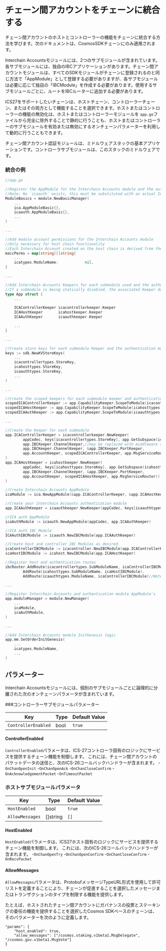 # チェーン間アカウントをチェーンに統合する

チェーン間アカウントのホストとコントローラーの機能をチェーンに統合する方法を学びます。次のドキュメントは、CosmosSDKチェーンにのみ適用されます。

Interchain Accountsモジュールには、2つのサブモジュールが含まれています。各サブモジュールには、独自のIBCアプリケーションがあります。チェーン間アカウントモジュールは、すべてのSDKモジュールがチェーンに登録されるのと同じ方法で「AppModule」として登録する必要がありますが、各サブモジュールは必要に応じて独自の「IBCModule」を作成する必要があります。使用するサブモジュールごとに、ルートをIBCルーターに追加する必要があります。

ICS27をサポートしたいチェーンは、ホストチェーン、コントローラーチェーン、またはその両方として機能することを選択できます。ホストまたはコントローラーの機能の無効化は、ホストまたはコントローラーモジュールを `app.go`ファイルから完全に除外することで静的に行うことも、ホストまたはコントローラーのサブモジュールを有効または無効にするオンチェーンパラメーターを利用して動的に行うこともできます。

チェーン間アカウント認証モジュールは、ミドルウェアスタックの基本アプリケーションです。コントローラサブモジュールは、このスタックのミドルウェアです。


### 統合の例

```go
//app.go

//Register the AppModule for the Interchain Accounts module and the authentication module
//Note: No `icaauth` exists, this must be substituted with an actual Interchain Accounts authentication module
ModuleBasics = module.NewBasicManager(
    ...
    ica.AppModuleBasic{},
    icaauth.AppModuleBasic{},
    ...
)

... 

//Add module account permissions for the Interchain Accounts module
//Only necessary for host chain functionality
//Each Interchain Account created on the host chain is derived from the module account created
maccPerms = map[string][]string{
    ...
    icatypes.ModuleName:            nil,
}

...

//Add Interchain Accounts Keepers for each submodule used and the authentication module
//If a submodule is being statically disabled, the associated Keeper does not need to be added. 
type App struct {
    ...

    ICAControllerKeeper icacontrollerkeeper.Keeper
    ICAHostKeeper       icahostkeeper.Keeper
    ICAAuthKeeper       icaauthkeeper.Keeper

    ...
}

...

//Create store keys for each submodule Keeper and the authentication module
keys := sdk.NewKVStoreKeys(
    ...
    icacontrollertypes.StoreKey,
    icahosttypes.StoreKey,
    icaauthtypes.StoreKey,
    ...
)

... 

//Create the scoped keepers for each submodule keeper and authentication keeper
scopedICAControllerKeeper := app.CapabilityKeeper.ScopeToModule(icacontrollertypes.SubModuleName)
scopedICAHostKeeper := app.CapabilityKeeper.ScopeToModule(icahosttypes.SubModuleName)
scopedICAAuthKeeper := app.CapabilityKeeper.ScopeToModule(icaauthtypes.ModuleName)

...

//Create the Keeper for each submodule
app.ICAControllerKeeper = icacontrollerkeeper.NewKeeper(
		appCodec, keys[icacontrollertypes.StoreKey], app.GetSubspace(icacontrollertypes.SubModuleName),
		app.IBCKeeper.ChannelKeeper,//may be replaced with middleware such as ics29 fee
		app.IBCKeeper.ChannelKeeper, &app.IBCKeeper.PortKeeper,
		app.AccountKeeper, scopedICAControllerKeeper, app.MsgServiceRouter(),
)
app.ICAHostKeeper = icahostkeeper.NewKeeper(
		appCodec, keys[icahosttypes.StoreKey], app.GetSubspace(icahosttypes.SubModuleName),
		app.IBCKeeper.ChannelKeeper, &app.IBCKeeper.PortKeeper,
		app.AccountKeeper, scopedICAHostKeeper, app.MsgServiceRouter(),
)

//Create Interchain Accounts AppModule
icaModule := ica.NewAppModule(&app.ICAControllerKeeper, &app.ICAHostKeeper)

//Create your Interchain Accounts authentication module
app.ICAAuthKeeper = icaauthkeeper.NewKeeper(appCodec, keys[icaauthtypes.StoreKey], app.ICAControllerKeeper, scopedICAAuthKeeper)

//ICA auth AppModule
icaAuthModule := icaauth.NewAppModule(appCodec, app.ICAAuthKeeper)

//ICA auth IBC Module
ICAAuthIBCModule := icaauth.NewIBCModule(app.ICAAuthKeeper)

//Create host and controller IBC Modules as desired
icaControllerIBCModule := icacontroller.NewIBCModule(app.ICAControllerKeeper, icaAuthIBCModule)
icaHostIBCModule := icahost.NewIBCModule(app.ICAHostKeeper)

//Register host and authentication routes
ibcRouter.AddRoute(icacontrollertypes.SubModuleName, icaControllerIBCModule).
		AddRoute(icahosttypes.SubModuleName, icaHostIBCModule).
		AddRoute(icaauthtypes.ModuleName, icaControllerIBCModule)//Note, the authentication module is routed to the top level of the middleware stack

...

//Register Interchain Accounts and authentication module AppModule's
app.moduleManager = module.NewManager(
    ...
    icaModule,
    icaAuthModule,
)

...

//Add Interchain Accounts module InitGenesis logic
app.mm.SetOrderInitGenesis(
    ...
    icatypes.ModuleName,
    ...
)
```

## パラメーター

Interchain Accountsモジュールには、個別のサブモジュールごとに論理的に分離された次のオンチェーンパラメータが含まれています。

###コントローラーサブモジュールパラメーター

| Key                    | Type | Default Value |
|------------------------|------|---------------|
| `ControllerEnabled`    | bool | `true`        |

#### ControllerEnabled

`ControllerEnabled`パラメータは、ICS-27コントローラ固有のロジックにサービスを提供するチェーン機能を制御します。 これには、チェーン間アカウントのパケットデータの送信と、次のICS-26コールバックハンドラーが含まれます。
-`OnChanOpenInit`
-`OnChanOpenAck`
-`OnChanCloseConfirm`
-`OnAcknowledgementPacket`
-`OnTimeoutPacket`

### ホストサブモジュールパラメータ

| Key                    | Type     | Default Value |
|------------------------|----------|---------------|
| `HostEnabled`          | bool     | `true`        |
| `AllowMessages`        | []string | `[]`          |

#### HostEnabled

`HostEnabled`パラメータは、ICS27ホスト固有のロジックにサービスを提供するチェーン機能を制御します。 これには、次のICS-26コールバックハンドラーが含まれます。
-`OnChanOpenTry`
-`OnChanOpenConfirm`
-`OnChanCloseConfirm`
-`OnRecvPacket`

#### AllowMessages

`AllowMessages`パラメータは、ProtobufメッセージTypeURL形式を使用して許可リストを定義することにより、チェーンが促進することを選択したメッセージまたはトランザクションのタイプを制限する機能を提供します。

たとえば、ホストされたチェーン間アカウントにガバナンスの投票とステーキングの委任の機能を提供することを選択したCosmos SDKベースのチェーンは、そのパラメーターを次のように定義します。

```
"params": {
    "host_enabled": true,
    "allow_messages": ["/cosmos.staking.v1beta1.MsgDelegate", "/cosmos.gov.v1beta1.MsgVote"]
}
```